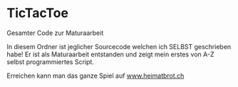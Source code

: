 # TicTacToe
Gesamter Code zur Maturaarbeit

In diesem Ordner ist jeglicher Sourcecode welchen ich SELBST geschrieben habe!
Er ist als Maturaarbeit entstanden und zeigt mein erstes von A-Z selbst programmiertes Script.

Erreichen kann man das ganze Spiel auf www.heimatbrot.ch
